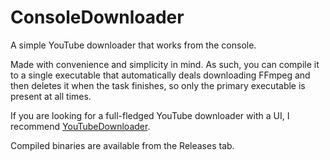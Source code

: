 # ConsoleDownloader
A simple YouTube downloader that works from the console.

Made with convenience and simplicity in mind. As such, you can compile it to a single executable that automatically deals downloading FFmpeg and then deletes it when the task finishes, so only the primary executable is present at all times.

If you are looking for a full-fledged YouTube downloader with a UI, I recommend [YouTubeDownloader](https://github.com/Tyrrrz/YoutubeDownloader).

Compiled binaries are available from the Releases tab.
